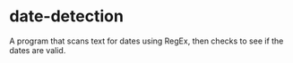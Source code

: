 # date-detection
A program that scans text for dates using RegEx, then checks to see if the dates are valid.
